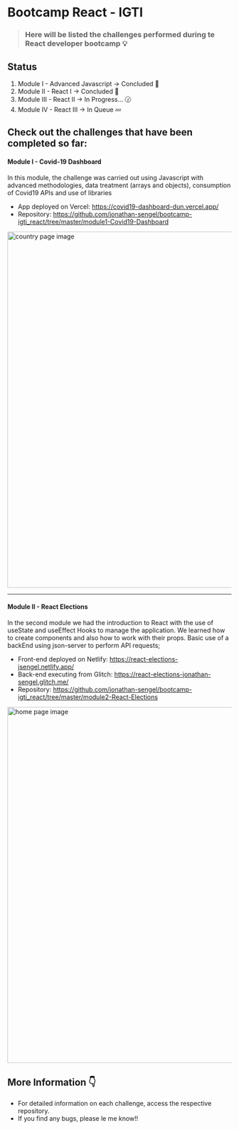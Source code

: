# Bootcamp React - IGTI

> ### Here will be listed the challenges performed during te React developer bootcamp :bulb:

## Status

1. Module I - Advanced Javascript -> Concluded :100:
2. Module II - React I -> Concluded :100:
3. Module III - React II -> In Progress... :clock230:
4. Module IV - React III -> In Queue :zzz:

## Check out the challenges that have been completed so far:

#### Module I - Covid-19 Dashboard

In this module, the challenge was carried out using Javascript with advanced methodologies, data treatment (arrays and objects), consumption of Covid19 APIs and use of libraries

- App deployed on Vercel: https://covid19-dashboard-dun.vercel.app/
- Repository: https://github.com/jonathan-sengel/bootcamp-igti_react/tree/master/module1-Covid19-Dashboard

<img src="https://i.imgur.com/xMXyDRy.jpeg" width=800 alt="country page image">

---

#### Module II - React Elections

In the second module we had the introduction to React with the use of useState and useEffect Hooks to manage the application. We learned how to create components and also how to work with their props. Basic use of a backEnd using json-server to perform API requests;

- Front-end deployed on Netlify: https://react-elections-jsengel.netlify.app/
- Back-end executing from Glitch: https://react-elections-jonathan-sengel.glitch.me/
- Repository: https://github.com/jonathan-sengel/bootcamp-igti_react/tree/master/module2-React-Elections

<img src="https://i.imgur.com/cf0koho.jpeg" width=800 alt="home page image">

## More Information :point_down:

- For detailed information on each challenge, access the respective repository.
- If you find any bugs, please le me know!!
